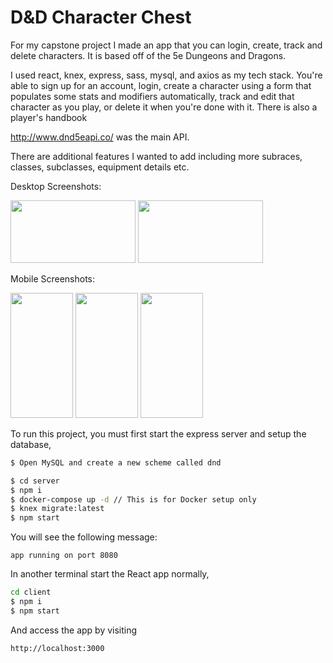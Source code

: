 # D&D Character Chest

For my capstone project I made an app that you can login, create, track and delete characters. It is based off of the 5e Dungeons and Dragons.

I used react, knex, express, sass, mysql, and axios as my tech stack.  You're able to sign up for an account, login, create a character using a form that populates some stats and modifiers automatically, track and edit that character as you play, or delete it when you're done with it.  There is also a player's handbook 

http://www.dnd5eapi.co/ was the main API.

There are additional features I wanted to add including more subraces, classes, subclasses, equipment details etc.

Desktop Screenshots:

<img src="https://user-images.githubusercontent.com/90243125/152275503-c408ced3-3545-4efb-b0a7-39414b757350.PNG" width="200" height="100">
<img src="https://user-images.githubusercontent.com/90243125/152275506-7043ace7-8a98-47d6-8562-960d9744af66.PNG" width="200" height="100">

Mobile Screenshots:

<img src="https://user-images.githubusercontent.com/90243125/172281636-7fe52633-6deb-4bbb-b602-f673438f5485.png" width="100" height="200">
<img src="https://user-images.githubusercontent.com/90243125/172281644-86793a0b-0ab3-440b-9e4e-93afa4146e65.png" width="100" height="200">
<img src="https://user-images.githubusercontent.com/90243125/172281649-e019435d-6bde-44f8-bf5c-c45f16e6b26d.png" width="100" height="200">



To run this project, you must first start the express server and setup the database,


```sh
$ Open MySQL and create a new scheme called dnd 

```

```sh
$ cd server
$ npm i
$ docker-compose up -d // This is for Docker setup only
$ knex migrate:latest
$ npm start
```

You will see the following message:

```none
app running on port 8080
```

In another terminal start the React app normally,

```sh
cd client
$ npm i
$ npm start
```

And access the app by visiting

```none
http://localhost:3000
```

